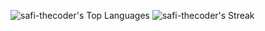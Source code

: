 ![safi-thecoder's Top Languages](https://github-readme-stats.vercel.app/api/top-langs/?username=safi-thecoder&theme=vue-dark&show_icons=true&hide_border=true&layout=compact)
![safi-thecoder's Streak](https://github-readme-streak-stats.herokuapp.com/?user=safi-thecoder&theme=vue-dark&hide_border=true)
